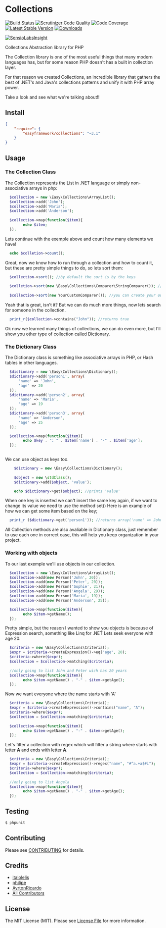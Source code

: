 # Collections

[![Build Status](http://img.shields.io/travis/LellysInformatica/collections.svg?style=flat-square)](https://travis-ci.org/LellysInformatica/collections)
[![Scrutinizer Code Quality](http://img.shields.io/scrutinizer/g/LellysInformatica/collections.svg?style=flat-square)](https://scrutinizer-ci.com/g/LellysInformatica/collections/)
[![Code Coverage](http://img.shields.io/scrutinizer/coverage/g/LellysInformatica/collections.svg?style=flat-square)](https://scrutinizer-ci.com/g/LellysInformatica/collections/)
[![Latest Stable Version](http://img.shields.io/packagist/v/easyframework/collections.svg?style=flat-square)](https://packagist.org/packages/easyframework/collections)
[![Downloads](https://img.shields.io/packagist/dt/easyframework/collections.svg?style=flat-square)](https://packagist.org/packages/easyframework/collections)

[![SensioLabsInsight](https://insight.sensiolabs.com/projects/1f67b9bd-f120-43d5-9f02-f73aa6132d86/small.png)](https://insight.sensiolabs.com/projects/1f67b9bd-f120-43d5-9f02-f73aa6132d86)

Collections Abstraction library for PHP

The Collection library is one of the most useful things that many modern languages has, but for some reason PHP doesn't has a built in collection layer.

For that reason we created Collections, an incredible library that gathers the best of .NET's and Java's collections patterns and
unify it with PHP array power.

Take a look and see what we're talking about!!

## Install

``` json
{
    "require": {
        "easyframework/collections": "~3.1"
    }
}
```

## Usage

### The Collection Class

The Collection represents the List in .NET language or simply non-associative arrays in php:

```php
  $collection = new \Easy\Collections\ArrayList();
  $collection->add('John');
  $collection->add('Maria');
  $collection->add('Anderson');
  
  $collection->map(function($item){
        echo $item;
  });

```    
Lets continue with the exemple above and count how many elements we have!

```php
  echo $colletion->count();
```

Great, now we know how to run through a collection and how to count it, but these are pretty simple things to do, so lets sort them:

```php
  $collection->sort(); //by default the sort is by the keys
  
  $colletion->sort(new \Easy\Collections\Comparer\StringComparer()); //this will sort by alfabetic order
  
  $collection->sort(new YourCustomComparer()); //you can create your own custom comparer to sort your collection
```

Yeah that is great, isn't it? But we can do much more things, now lets search for someone in the collection.

```php
  print_r($collection->contains("John")); //returns true
```

Ok now we learned many things of collections, we can do even more, but I'll show you other type of collection called Dictionary.

### The Dictionary Class

The Dictionary class is something like associative arrays in PHP, or Hash tables in other languages.

```php
  $dictionary = new \Easy\Collections\Dictionary();
  $dictionary->add('person1', array(
      'name' => 'John',
      'age' => 20
  ));
  $dictionary->add('person2', array(
      'name' => 'Maria',
      'age' => 19
  ));
  $dictionary->add('person3', array(
      'name' => 'Anderson',
      'age' => 25
  ));

  $collection->map(function($item){
        echo $key . ": " . $item['name'] . "-" . $item['age'];
  });
  
```

We can use object as keys too.

```php
    $dictionary = new \Easy\Collections\Dictionary();
    
    $object = new \stdClass();
    $dictionary->add($object, 'value');

    echo $dictionary->get($object); //prints 'value'
```

When one key is inserted we can't insert the same key again, if we want to change its value we need to use the method set()
Here is an example of how we can get some item based on the key;

```php
  print_r ($dictionary->get('person1')); //returns array('name' => John, 'age' => 20)
```   

All Collection methods are also avaliable in Dictionary class, just remember to use each one in correct case, this will help you keep organization in your project.

### Working with objects

To our last exemple we'll use objects in our collection.

```php
  $collection = new \Easy\Collections\ArrayList();
  $collection->add(new Person('John', 20));
  $collection->add(new Person('Peter', 20));
  $collection->add(new Person('Sophie', 21));
  $collection->add(new Person('Angela', 29));
  $collection->add(new Person('Maria', 19));
  $collection->add(new Person('Anderson', 25));

  $collection->map(function($item){
        echo $item->getName();
  });
```  

Pretty simple, but the reason I wanted to show you objects is because of Expression search, something like Linq for .NET
Lets seek everyone with age 20.

```php
  $criteria = new \Easy\Collections\Criteria();
  $expr = $criteria->createExpression()->eq("age", 20);
  $criteria->where($expr);
  $collection = $collection->matching($criteria);
  
  //only going to list John and Peter wich has 20 years
  $collection->map(function($item){
        echo $item->getName() . "-" . $item->getAge();
  });
``` 

Now we want everyone where the name starts with 'A'

```php
  $criteria = new \Easy\Collections\Criteria();
  $expr = $criteria->createExpression()->contains("name", "A");
  $criteria->where($expr);
  $collection = $collection->matching($criteria);
  
  $collection->map(function($item){
        echo $item->getName() . "-" . $item->getAge();
  });
```  

Let's filter a collection with regex which will filter a string where starts with letter **A** and ends with letter **A**.

```php
  $criteria = new \Easy\Collections\Criteria();
  $expr = $criteria->createExpression()->regex("name", "#^a.+a$#i");
  $criteria->where($expr);
  $collection = $collection->matching($criteria);
  
  //only going to list Angela
  $collection->map(function($item){
        echo $item->getName() . "-" . $item->getAge();
  });
``` 
## Testing

``` bash
$ phpunit
```

## Contributing

Please see [CONTRIBUTING](https://github.com/LellysInformatica/collections/blob/master/CONTRIBUTING.md) for details.

## Credits

- [italolelis](https://github.com/italolelis)
- [philipe](https://github.com/philipe)
- [AyrtonRicardo](https://github.com/AyrtonRicardo)
- [All Contributors](https://github.com/LellysInformatica/collections/contributors)


## License

The MIT License (MIT). Please see [License File](https://github.com/LellysInformatica/collections/blob/master/LICENSE) for more information.
